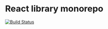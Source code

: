 # React library monorepo

[![Build Status](https://travis-ci.com/guillaumeAder1/abl-ui.svg?branch=dev)](https://travis-ci.com/guillaumeAder1/abl-ui)

